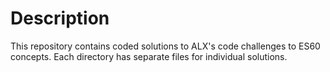 # Description

This repository contains coded solutions to ALX's code challenges to ES60 concepts.
Each directory has separate files for individual solutions.
